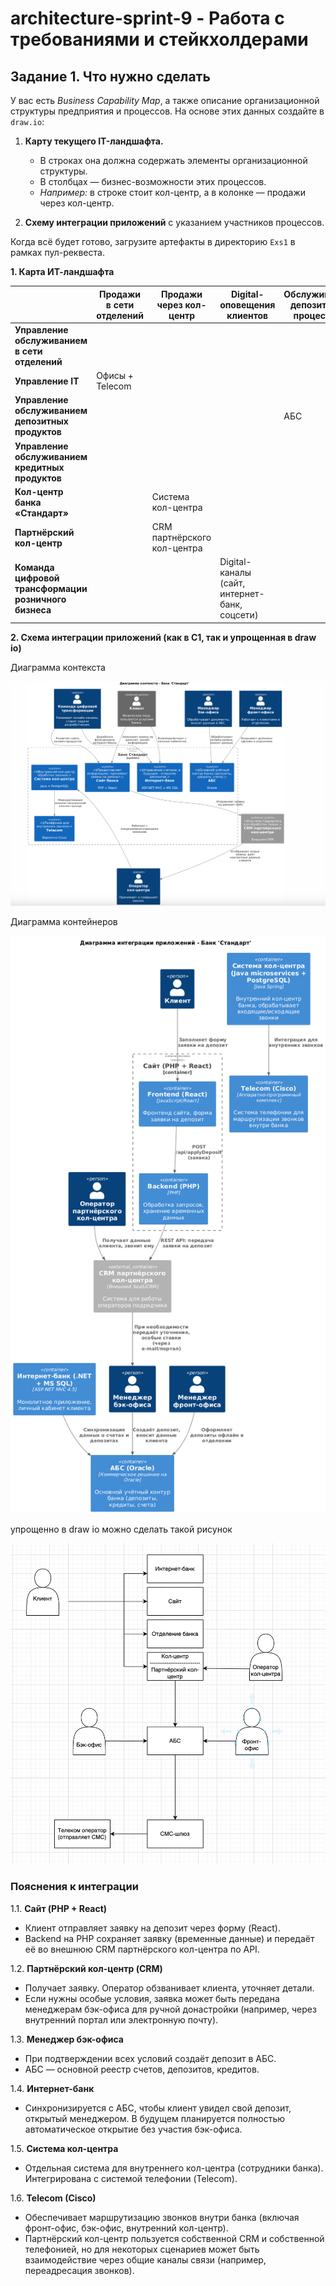 # architecture-sprint-9 - Работа с требованиями и стейкхолдерами

## Задание 1. Что нужно сделать

У вас есть *Business Capability Map*, а также описание организационной структуры предприятия и процессов. На основе этих данных создайте в `draw.io`:

1. **Карту текущего IT-ландшафта.**
    - В строках она должна содержать элементы организационной структуры.
    - В столбцах — бизнес-возможности этих процессов.
    - *Например:* в строке стоит кол-центр, а в колонке — продажи через кол-центр.

2. **Схему интеграции приложений** с указанием участников процессов.

Когда всё будет готово, загрузите артефакты в директорию `Exs1` в рамках пул-реквеста.

**1. Карта ИТ-ландшафта**

|                                        | Продажи в сети отделений | Продажи через кол-центр | Digital-оповещения клиентов | Обслуживание депозитных процессов | Обслуживание кредитных процессов | Управление договорами |
|----------------------------------------|---------------------------|-------------------------|-----------------------------|------------------------------------|-----------------------------------|-----------------------|
| **Управление обслуживанием в сети отделений**                |                           |                         |                             |                                    |                                   |                       |
| **Управление IT**                      | Офисы + Telecom          |                         |                             |                                    |                                   |                       |
| **Управление обслуживанием депозитных продуктов**            |                           |                         |                             | АБС                                |                                   |                       |
| **Управление обслуживанием кредитных продуктов**             |                           |                         |                             |                                    | АБС                               |                       |
| **Кол-центр банка «Стандарт»**                                |                           | Система кол-центра      |                             |                                    |                                   |                       |
| **Партнёрский кол-центр**             |                           | CRM партнёрского кол-центра |                             |                                    |                                   |                       |
| **Команда цифровой трансформации розничного бизнеса**        |                           |                         | Digital-каналы (сайт, интернет-банк, соцсети) |                         |                                   |                       |

**2. Схема интеграции приложений (как в С1, так и упрощенная в draw io)**

Диаграмма контекста

![img.png](img.png)

Диаграмма контейнеров

![img_1.png](img_1.png)

упрощенно в draw io можно сделать такой рисунок

![img_2.png](img_2.png)

### Пояснения к интеграции

1.1. **Сайт (PHP + React)**
   - Клиент отправляет заявку на депозит через форму (React).
   - Backend на PHP сохраняет заявку (временные данные) и передаёт её во внешнюю CRM партнёрского кол-центра по API.

1.2. **Партнёрский кол-центр (CRM)**
   - Получает заявку. Оператор обзванивает клиента, уточняет детали.
   - Если нужны особые условия, заявка может быть передана менеджерам бэк-офиса для ручной донастройки (например, через внутренний портал или электронную почту).

1.3. **Менеджер бэк-офиса**
   - При подтверждении всех условий создаёт депозит в АБС.
   - АБС — основной реестр счетов, депозитов, кредитов.

1.4. **Интернет-банк**
   - Синхронизируется с АБС, чтобы клиент увидел свой депозит, открытый менеджером. В будущем планируется полностью автоматическое открытие без участия бэк-офиса.

1.5. **Система кол-центра**
   - Отдельная система для внутреннего кол-центра (сотрудники банка). Интегрирована с системой телефонии (Telecom).

1.6. **Telecom (Cisco)**
   - Обеспечивает маршрутизацию звонков внутри банка (включая фронт-офис, бэк-офис, внутренний кол-центр).
   - Партнёрский кол-центр пользуется собственной CRM и собственной телефонией, но для некоторых сценариев может быть взаимодействие через общие каналы связи (например, переадресация звонков).






